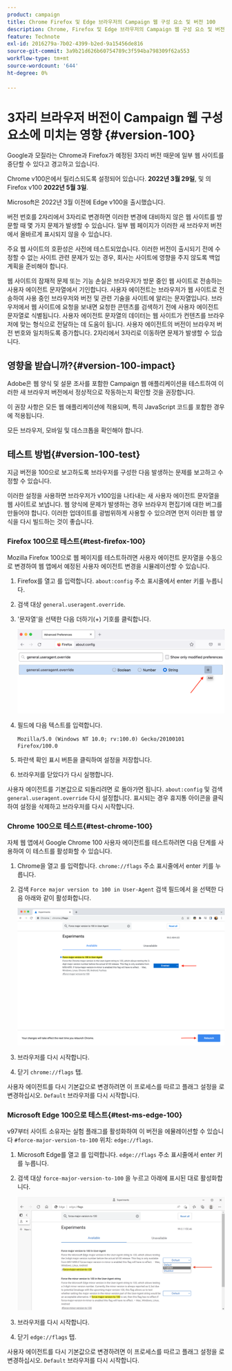 ```yaml
---
product: campaign
title: Chrome Firefox 및 Edge 브라우저의 Campaign 웹 구성 요소 및 버전 100
description: Chrome, Firefox 및 Edge 브라우저의 Campaign 웹 구성 요소 및 버전 100
feature: Technote
exl-id: 2016279a-7b02-4399-b2ed-9a15456de816
source-git-commit: 3a9b21d626b60754789c3f594ba798309f62a553
workflow-type: tm+mt
source-wordcount: '644'
ht-degree: 0%

---
```


# 3자리 브라우저 버전이 Campaign 웹 구성 요소에 미치는 영향 {#version-100}

Google과 모질라는 Chrome과 Firefox가 예정된 3자리 버전 때문에 일부 웹 사이트를 중단할 수 있다고 경고하고 있습니다.

Chrome v100은에서 릴리스되도록 설정되어 있습니다. **2022년 3월 29일**, 및 의 Firefox v100 **2022년 5월 3일**.

Microsoft은 2022년 3월 이전에 Edge v100을 출시했습니다.

버전 번호를 2자리에서 3자리로 변경하면 이러한 변경에 대비하지 않은 웹 사이트를 방문할 때 몇 가지 문제가 발생할 수 있습니다. 일부 웹 페이지가 이러한 새 브라우저 버전에서 올바르게 표시되지 않을 수 있습니다.

주요 웹 사이트의 호환성은 사전에 테스트되었습니다. 이러한 버전이 출시되기 전에 수정할 수 없는 사이트 관련 문제가 있는 경우, 회사는 사이트에 영향을 주지 않도록 백업 계획을 준비해야 합니다.

웹 사이트의 잠재적 문제 또는 기능 손실은 브라우저가 방문 중인 웹 사이트로 전송하는 사용자 에이전트 문자열에서 기인합니다. 사용자 에이전트는 브라우저가 웹 사이트로 전송하여 사용 중인 브라우저와 버전 및 관련 기술을 사이트에 알리는 문자열입니다. 브라우저에서 웹 사이트에 요청을 보내면 요청한 콘텐츠를 검색하기 전에 사용자 에이전트 문자열로 식별됩니다. 사용자 에이전트 문자열의 데이터는 웹 사이트가 컨텐츠를 브라우저에 맞는 형식으로 전달하는 데 도움이 됩니다. 사용자 에이전트의 버전이 브라우저 버전 번호와 일치하도록 증가합니다. 2자리에서 3자리로 이동하면 문제가 발생할 수 있습니다.

## 영향을 받습니까?{#version-100-impact}

Adobe은 웹 양식 및 설문 조사를 포함한 Campaign 웹 애플리케이션을 테스트하여 이러한 새 브라우저 버전에서 정상적으로 작동하는지 확인할 것을 권장합니다.

이 권장 사항은 모든 웹 애플리케이션에 적용되며, 특히 JavaScript 코드를 포함한 경우에 적용됩니다.

모든 브라우저, 모바일 및 데스크톱을 확인해야 합니다.

## 테스트 방법{#version-100-test}

지금 버전을 100으로 보고하도록 브라우저를 구성한 다음 발생하는 문제를 보고하고 수정할 수 있습니다.

이러한 설정을 사용하면 브라우저가 v100임을 나타내는 새 사용자 에이전트 문자열을 웹 사이트로 보냅니다. 웹 양식에 문제가 발생하는 경우 브라우저 편집기에 대한 버그를 만들어야 합니다. 이러한 업데이트를 광범위하게 사용할 수 있으려면 먼저 이러한 웹 양식을 다시 빌드하는 것이 좋습니다.

### Firefox 100으로 테스트{#test-firefox-100}

Mozilla Firefox 100으로 웹 페이지를 테스트하려면 사용자 에이전트 문자열을 수동으로 변경하여 웹 앱에서 예정된 사용자 에이전트 변경을 시뮬레이션할 수 있습니다.

1. Firefox를 열고 를 입력합니다. `about:config` 주소 표시줄에서 enter 키를 누릅니다.
1. 검색 대상 `general.useragent.override`.
1. &#39;문자열&#39;을 선택한 다음 더하기(+) 기호를 클릭합니다.

   ![](assets/force-user-agent-firefox.png)

1. 필드에 다음 텍스트를 입력합니다.

   ```
   Mozilla/5.0 (Windows NT 10.0; rv:100.0) Gecko/20100101 Firefox/100.0
   ```

1. 파란색 확인 표시 버튼을 클릭하여 설정을 저장합니다.
1. 브라우저를 닫았다가 다시 실행합니다.

사용자 에이전트를 기본값으로 되돌리려면 로 돌아가면 됩니다. `about:config` 및 검색 `general.useragent.override` 다시 설정합니다.  표시되는 경우 휴지통 아이콘을 클릭하여 설정을 삭제하고 브라우저를 다시 시작합니다.

### Chrome 100으로 테스트{#test-chrome-100}

자체 웹 앱에서 Google Chrome 100 사용자 에이전트를 테스트하려면 다음 단계를 사용하여 이 테스트를 활성화할 수 있습니다.

1. Chrome을 열고 를 입력합니다. `chrome://flags` 주소 표시줄에서 enter 키를 누릅니다.
1. 검색 `Force major version to 100 in User-Agent` 검색 필드에서 을 선택한 다음 아래와 같이 활성화합니다.

   ![](assets/force-user-agent-chrome.png)

1. 브라우저를 다시 시작합니다.
1. 닫기 `chrome://flags` 탭.

사용자 에이전트를 다시 기본값으로 변경하려면 이 프로세스를 따르고 플래그 설정을 로 변경하십시오. `Default` 브라우저를 다시 시작합니다.


### Microsoft Edge 100으로 테스트{#test-ms-edge-100}

v97부터 사이트 소유자는 실험 플래그를 활성화하여 이 버전을 에뮬레이션할 수 있습니다  `#force-major-version-to-100` 위치: `edge://flags`.

1. Microsoft Edge를 열고 를 입력합니다. `edge://flags` 주소 표시줄에서 enter 키를 누릅니다.
1. 검색 대상 `force-major-version-to-100` 을 누르고 아래에 표시된 대로 활성화합니다.

   ![](assets/force-user-agent-edge.png)

1. 브라우저를 다시 시작합니다.
1. 닫기 `edge://flags` 탭.

사용자 에이전트를 다시 기본값으로 변경하려면 이 프로세스를 따르고 플래그 설정을 로 변경하십시오. `Default` 브라우저를 다시 시작합니다.
